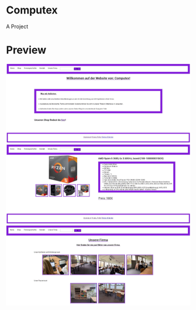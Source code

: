 # Computex
A Project



# Preview

![preview1](/github/preview1.JPG)
![preview2](/github/preview2.JPG)
![preview2](/github/preview3.JPG)
